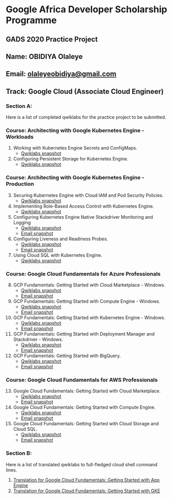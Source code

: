 # Google Africa Developer Scholarship Programme
## GADS 2020 Practice Project
## Name: OBIDIYA Olaleye
## Email: olaleyeobidiya@gmail.com
## Track: Google Cloud (Associate Cloud Engineer)

### Section A:

Here is a list of completed qwiklabs for the practice project to be submitted.

### Course: Architecting with Google Kubernetes Engine - Workloads

1. Working with Kubernetes Engine Secrets and ConfigMaps.
   * [Qwiklabs snapshot](./images/practice-project-1.png)
2. Configuring Persistent Storage for Kubernetes Engine.
   * [Qwiklabs snapshot](./images/practice-project-2.png)

### Course: Architecting with Google Kubernetes Engine - Production

3. Securing Kubernetes Engine with Cloud IAM and Pod Security Policies.
   * [Qwiklabs snapshot](./images/practice-project-3.png)
4. Implementing Role-Based Access Control with Kubernetes Engine.
   * [Qwiklabs snapshot](./images/practice-project-4.png)
5. Configuring Kubernetes Engine Native Stackdriver Monitoring and Logging
   * [Qwiklabs snapshot](./images/practice-project-5.png)
   * [Email snapshot](./images/practice-project-5-1.png)
6. Configuring Liveness and Readiness Probes.
   * [Qwiklabs snapshot](./images/practice-project-6.png)
   * [Email snapshot](./images/practice-project-6-1.png)
7. Using Cloud SQL with Kubernetes Engine.
   * [Qwiklabs snapshot](./images/practice-project-7.png)

### Course: Google Cloud Fundamentals for Azure Professionals

8. GCP Fundamentals: Getting Started with Cloud Marketplace - Windows.
   * [Qwiklabs snapshot](./images/practice-project-8.png)
   * [Email snapshot](./images/practice-project-8-1.png)
9. GCP Fundamentals: Getting Started with Compute Engine - Windows.
    * [Qwiklabs snapshot](./images/practice-project-9.png)
    * [Email snapshot](./images/practice-project-9-1.png)
10. GCP Fundamentals: Getting Started with Kubernetes Engine - Windows.
    * [Qwiklabs snapshot](./images/practice-project-10.png)
    * [Email snapshot](./images/practice-project-10-1.png)
11. GCP Fundamentals: Getting Started with Deployment Manager and Stackdriver - Windows.
    * [Qwiklabs snapshot](./images/practice-project-11.png)
    * [Email snapshot](./images/practice-project-11-1.png)
12. GCP Fundamentals: Getting Started with BigQuery.
    * [Qwiklabs snapshot](./images/practice-project-12.png)
    * [Email snapshot](./images/practice-project-12-1.png)

### Course: Google Cloud Fundamentals for AWS Professionals

13. Google Cloud Fundamentals: Getting Started with Cloud Marketplace.
    * [Qwiklabs snapshot](./images/practice-project-13.png)
    * [Email snapshot](./images/practice-project-13-1.png)
14. Google Cloud Fundamentals: Getting Started with Compute Engine.
    * [Qwiklabs snapshot](./images/practice-project-14.png)
    * [Email snapshot](./images/practice-project-14-1.png)
15. Google Cloud Fundamentals: Getting Started with Cloud Storage and Cloud SQL.
    * [Qwiklabs snapshot](./images/practice-project-15.png)
    * [Email snapshot](./images/practice-project-15-1.png)


### Section B:

Here is a list of translated qwiklabs to full-fledged cloud shell command lines.

1. [Translation for Google Cloud Fundamentals: Getting Started with App Engine](./first-translation.md)
2. [Translation for Google Cloud Fundamentals: Getting Started with GKE](./second-translation.md)


